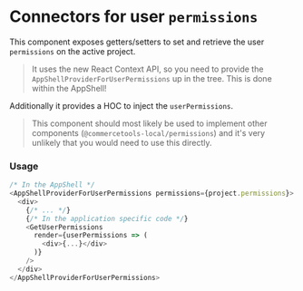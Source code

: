 # Connectors for user `permissions`

This component exposes getters/setters to set and retrieve the user `permissions` on the active project.

> It uses the new React Context API, so you need to provide the `AppShellProviderForUserPermissions` up in the tree. This is done within the AppShell!

Additionally it provides a HOC to inject the `userPermissions`.

> This component should most likely be used to implement other components (`@commercetools-local/permissions`) and it's very unlikely that you would need to use this directly.

### Usage

```js
/* In the AppShell */
<AppShellProviderForUserPermissions permissions={project.permissions}>
  <div>
    {/* ... */}
    {/* In the application specific code */}
    <GetUserPermissions
      render={userPermissions => (
        <div>{...}</div>
      )}
    />
  </div>
</AppShellProviderForUserPermissions>
```
